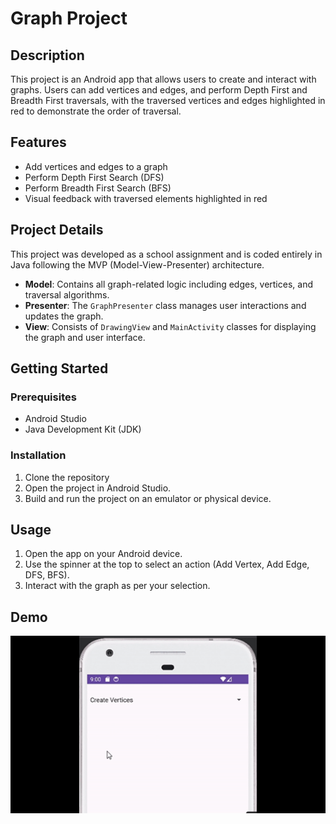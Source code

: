 # Graph Project

## Description

This project is an Android app that allows users to create and interact with graphs. Users can add vertices and edges, and perform Depth First and Breadth First traversals, with the traversed vertices and edges highlighted in red to demonstrate the order of traversal.

## Features

- Add vertices and edges to a graph
- Perform Depth First Search (DFS)
- Perform Breadth First Search (BFS)
- Visual feedback with traversed elements highlighted in red

## Project Details

This project was developed as a school assignment and is coded entirely in Java following the MVP (Model-View-Presenter) architecture.

- **Model**: Contains all graph-related logic including edges, vertices, and traversal algorithms.
- **Presenter**: The `GraphPresenter` class manages user interactions and updates the graph.
- **View**: Consists of `DrawingView` and `MainActivity` classes for displaying the graph and user interface.

## Getting Started

### Prerequisites

- Android Studio
- Java Development Kit (JDK)

### Installation

1. Clone the repository
2. Open the project in Android Studio.
3. Build and run the project on an emulator or physical device.

## Usage

1. Open the app on your Android device.
2. Use the spinner at the top to select an action (Add Vertex, Add Edge, DFS, BFS).
3. Interact with the graph as per your selection.

## Demo

![App Demo](GraphDemo.gif)